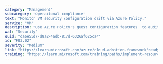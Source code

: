 ```yaml
---
category: "Management"
subcategory: "Operational compliance"
text: "Monitor VM security configuration drift via Azure Policy."
service: "VM"
description: "Use Azure Policy's guest configuration features  to audit and remediate machine settings (e.g., OS, application, environment) to ensure resources align with expected configurations, and Update Management can enforce patch management for VMs."
waf: "Security"
guid: "da6e55d7-d8a2-4adb-817d-6326af625ca4"
id: "F03.02"
severity: "Medium"
link: "https://learn.microsoft.com/azure/cloud-adoption-framework/ready/landing-zone/design-area/management-operational-compliance#monitoring-for-configuration-drift"
training: "https://learn.microsoft.com/training/paths/implement-resource-mgmt-security/"
---
```

